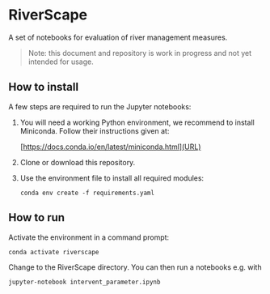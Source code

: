 # RiverScape


A set of notebooks for evaluation of river management measures.

> Note: this document and repository is work in progress and not yet intended for usage.



## How to install

A few steps are required to run the Jupyter notebooks:

 1. You will need a working Python environment, we recommend to install Miniconda. Follow their instructions given at:

    [https://docs.conda.io/en/latest/miniconda.html](URL)

 2. Clone or download this repository.

 3. Use the environment file to install all required modules:

    `conda env create -f requirements.yaml`





## How to run

Activate the environment in a command prompt:

`conda activate riverscape`

Change to the RiverScape directory. You can then run a notebooks e.g. with

`jupyter-notebook intervent_parameter.ipynb`
